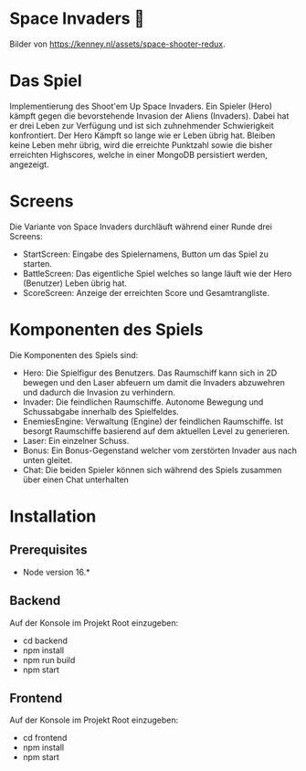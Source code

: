 # Space Invaders 👾
Bilder von https://kenney.nl/assets/space-shooter-redux.

# Das Spiel
Implementierung des Shoot'em Up Space Invaders. Ein Spieler (Hero) kämpft gegen die bevorstehende Invasion der Aliens (Invaders).
Dabei hat er drei Leben zur Verfügung und ist sich zuhnehmender Schwierigkeit konfrontiert. Der Hero Kämpft so lange wie er Leben
übrig hat. Bleiben keine Leben mehr übrig, wird die erreichte Punktzahl sowie die bisher erreichten Highscores, welche in einer
MongoDB persistiert werden, angezeigt.

# Screens
Die Variante von Space Invaders durchläuft während einer Runde drei Screens:
* StartScreen: Eingabe des Spielernamens, Button um das Spiel zu starten.
* BattleScreen: Das eigentliche Spiel welches so lange läuft wie der Hero (Benutzer) Leben übrig hat.
* ScoreScreen: Anzeige der erreichten Score und Gesamtrangliste.

# Komponenten des Spiels
Die Komponenten des Spiels sind:
* Hero: Die Spielfigur des Benutzers. Das Raumschiff kann sich in 2D bewegen und den Laser abfeuern um damit die Invaders abzuwehren und dadurch die Invasion zu verhindern.
* Invader: Die feindlichen Raumschiffe. Autonome Bewegung und Schussabgabe innerhalb des Spielfeldes.
* EnemiesEngine: Verwaltung (Engine) der feindlichen Raumschiffe. Ist besorgt Raumschiffe basierend auf dem aktuellen Level zu generieren.
* Laser: Ein einzelner Schuss.
* Bonus: Ein Bonus-Gegenstand welcher vom zerstörten Invader aus nach unten gleitet.
* Chat: Die beiden Spieler können sich während des Spiels zusammen über einen Chat unterhalten

# Installation

## Prerequisites
* Node version 16.*

## Backend
Auf der Konsole im Projekt Root einzugeben:
* cd backend
* npm install
* npm run build
* npm start

## Frontend
Auf der Konsole im Projekt Root einzugeben:
* cd frontend
* npm install
* npm start
